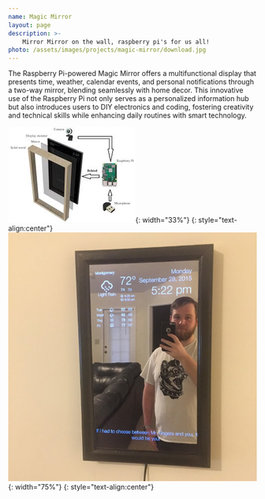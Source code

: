 ```yaml
---
name: Magic Mirror
layout: page
description: >-
    Mirror Mirror on the wall, raspberry pi's for us all!
photo: /assets/images/projects/magic-mirror/download.jpg
---
```


The Raspberry Pi-powered Magic Mirror offers a multifunctional display that presents time, weather, calendar events, and personal notifications through a two-way mirror, blending seamlessly with home decor. This innovative use of the Raspberry Pi not only serves as a personalized information hub but also introduces users to DIY electronics and coding, fostering creativity and technical skills while enhancing daily routines with smart technology.

![Alt text](../assets/images/projects/magic-mirror/mMirror.jpg){: width="33%"}
{: style="text-align:center"}
![Alt text](../assets/images/projects/magic-mirror/magicmirrormain.jpg){: width="75%"}
{: style="text-align:center"}
